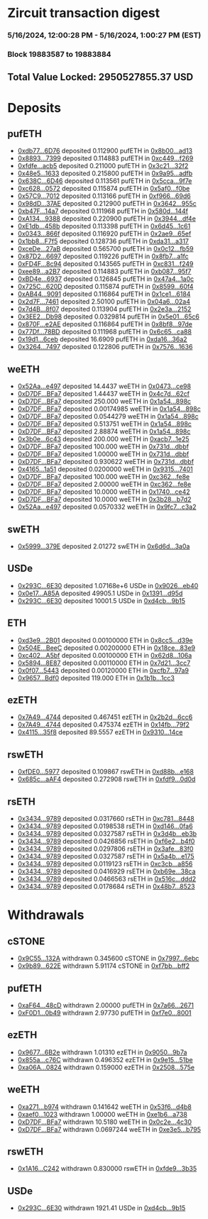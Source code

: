 # Zircuit transaction digest
### 5/16/2024, 12:00:28 PM - 5/16/2024, 1:00:27 PM (EST)
### Block 19883587 to 19883884

## Total Value Locked: 2950527855.37 USD

# Deposits
## pufETH
- [0xdb77...6D76](https://etherscan.io/address/0xdb77cCbC6f9bE6ad137F0e400ea669f661f26D76) deposited 0.112900 pufETH in [0x8b00...ad13](https://etherscan.io/tx/0xdb77cCbC6f9bE6ad137F0e400ea669f661f26D76)
- [0x8893...7399](https://etherscan.io/address/0x8893E00cb25553264a0092D266ba7c87f39C7399) deposited 0.114883 pufETH in [0xc449...f269](https://etherscan.io/tx/0x8893E00cb25553264a0092D266ba7c87f39C7399)
- [0xfdfe...acb5](https://etherscan.io/address/0xfdfeB62706772a9aE8256368b378920F1BE0acb5) deposited 0.211000 pufETH in [0x3c21...32f2](https://etherscan.io/tx/0xfdfeB62706772a9aE8256368b378920F1BE0acb5)
- [0x48e5...1633](https://etherscan.io/address/0x48e58183A50B5C4Ebe7364b13adC73cEabE11633) deposited 0.215800 pufETH in [0x9a95...adfb](https://etherscan.io/tx/0x48e58183A50B5C4Ebe7364b13adC73cEabE11633)
- [0x638C...6D46](https://etherscan.io/address/0x638C6e5749D1f20C18fb1458eb3D59a85Cd86D46) deposited 0.113561 pufETH in [0x5cca...9f7e](https://etherscan.io/tx/0x638C6e5749D1f20C18fb1458eb3D59a85Cd86D46)
- [0xc628...0572](https://etherscan.io/address/0xc62833b526511bAF79b98E52b14368FEDAeA0572) deposited 0.115874 pufETH in [0x5af0...f0be](https://etherscan.io/tx/0xc62833b526511bAF79b98E52b14368FEDAeA0572)
- [0x57C9...7012](https://etherscan.io/address/0x57C9eDcB61Dd9F7C020359C491d5e8571E187012) deposited 0.113166 pufETH in [0xf966...69d6](https://etherscan.io/tx/0x57C9eDcB61Dd9F7C020359C491d5e8571E187012)
- [0x98dD...37AE](https://etherscan.io/address/0x98dDAa80BE95936A9feeE9Ff3E3E28690Db437AE) deposited 0.212900 pufETH in [0x3642...955c](https://etherscan.io/tx/0x98dDAa80BE95936A9feeE9Ff3E3E28690Db437AE)
- [0xb47F...14a7](https://etherscan.io/address/0xb47F3C2c99749296Cdc5dC79E86d98c2B92014a7) deposited 0.111968 pufETH in [0x580d...144f](https://etherscan.io/tx/0xb47F3C2c99749296Cdc5dC79E86d98c2B92014a7)
- [0xA134...9388](https://etherscan.io/address/0xA134F4511f191B583e3C86C7a2003344Fc519388) deposited 0.220900 pufETH in [0x3944...df4e](https://etherscan.io/tx/0xA134F4511f191B583e3C86C7a2003344Fc519388)
- [0xE1db...458b](https://etherscan.io/address/0xE1dbDBaF1c7b3998D18FeCB25ab3587d8481458b) deposited 0.113398 pufETH in [0x6d45...1c61](https://etherscan.io/tx/0xE1dbDBaF1c7b3998D18FeCB25ab3587d8481458b)
- [0x0343...866f](https://etherscan.io/address/0x034316CFaaC87d66cC46eb247781a103F07F866f) deposited 0.116920 pufETH in [0x2ae9...65ef](https://etherscan.io/tx/0x034316CFaaC87d66cC46eb247781a103F07F866f)
- [0x1bb8...F7f5](https://etherscan.io/address/0x1bb8E0488c90bD5DaEe54907F8f0A8aA7200F7f5) deposited 0.128736 pufETH in [0xda31...a317](https://etherscan.io/tx/0x1bb8E0488c90bD5DaEe54907F8f0A8aA7200F7f5)
- [0xceDe...27aB](https://etherscan.io/address/0xceDe1B324AA74bb92E8aEb7882eDeD37047727aB) deposited 0.565700 pufETH in [0x0c12...fb59](https://etherscan.io/tx/0xceDe1B324AA74bb92E8aEb7882eDeD37047727aB)
- [0x87D2...6697](https://etherscan.io/address/0x87D2630aA25e0Bf15caB6A93DadF4A3D66A86697) deposited 0.119226 pufETH in [0x8fb7...a1fc](https://etherscan.io/tx/0x87D2630aA25e0Bf15caB6A93DadF4A3D66A86697)
- [0xFD4F...8c94](https://etherscan.io/address/0xFD4F5C969b6aa498b2536d164E26b4Bef2348c94) deposited 0.143565 pufETH in [0xc831...f249](https://etherscan.io/tx/0xFD4F5C969b6aa498b2536d164E26b4Bef2348c94)
- [0xee89...a2B7](https://etherscan.io/address/0xee89f91685899856ad1Caa04B6B04A32FE5Ba2B7) deposited 0.114883 pufETH in [0xb087...95f7](https://etherscan.io/tx/0xee89f91685899856ad1Caa04B6B04A32FE5Ba2B7)
- [0xBD4e...6937](https://etherscan.io/address/0xBD4eCe8bB58920D6425cF7D515E8eCa3eaA56937) deposited 0.126845 pufETH in [0x47a4...1a0c](https://etherscan.io/tx/0xBD4eCe8bB58920D6425cF7D515E8eCa3eaA56937)
- [0x725C...620D](https://etherscan.io/address/0x725C25fD338Cf442e7b2eB6810C6f6C3d379620D) deposited 0.115874 pufETH in [0x8599...60f4](https://etherscan.io/tx/0x725C25fD338Cf442e7b2eB6810C6f6C3d379620D)
- [0xAB44...9091](https://etherscan.io/address/0xAB44c3Cd4c02f0C5cFc69FB47D456097a5b59091) deposited 0.116864 pufETH in [0x1ce1...6184](https://etherscan.io/tx/0xAB44c3Cd4c02f0C5cFc69FB47D456097a5b59091)
- [0x2d7F...7461](https://etherscan.io/address/0x2d7F3ECedBC44d0B55aFE5A5e5BDc16ee7f37461) deposited 2.50100 pufETH in [0x04a6...02a4](https://etherscan.io/tx/0x2d7F3ECedBC44d0B55aFE5A5e5BDc16ee7f37461)
- [0x7d4B...8f07](https://etherscan.io/address/0x7d4B4bcdC5701B2C666d887cADab11D122488f07) deposited 0.113904 pufETH in [0x2e3a...2152](https://etherscan.io/tx/0x7d4B4bcdC5701B2C666d887cADab11D122488f07)
- [0x3EE2...Db98](https://etherscan.io/address/0x3EE2e61Cadfc5a29929040B965961A4661C4Db98) deposited 0.0329814 pufETH in [0x5e01...65c6](https://etherscan.io/tx/0x3EE2e61Cadfc5a29929040B965961A4661C4Db98)
- [0x870F...e2AE](https://etherscan.io/address/0x870F422cbB3c15cF57a230BF19aAB03F1e2ce2AE) deposited 0.116864 pufETH in [0x8bf8...97de](https://etherscan.io/tx/0x870F422cbB3c15cF57a230BF19aAB03F1e2ce2AE)
- [0x77Df...78BD](https://etherscan.io/address/0x77Df4759fB6AD6aF7759fc54fd4Cf4F6383B78BD) deposited 0.111968 pufETH in [0x6c65...ca88](https://etherscan.io/tx/0x77Df4759fB6AD6aF7759fc54fd4Cf4F6383B78BD)
- [0x19d1...6ceb](https://etherscan.io/address/0x19d1Ee1443145485829E6B03E052509A0Ee96ceb) deposited 16.6909 pufETH in [0xda16...36a2](https://etherscan.io/tx/0x19d1Ee1443145485829E6B03E052509A0Ee96ceb)
- [0x3264...7497](https://etherscan.io/address/0x32648764554AB24A2bF34C2EB5D76406f9757497) deposited 0.122806 pufETH in [0x7576...1636](https://etherscan.io/tx/0x32648764554AB24A2bF34C2EB5D76406f9757497)
## weETH
- [0x52Aa...e497](https://etherscan.io/address/0x52Aa899454998Be5b000Ad077a46Bbe360F4e497) deposited 14.4437 weETH in [0x0473...ce98](https://etherscan.io/tx/0x52Aa899454998Be5b000Ad077a46Bbe360F4e497)
- [0xD7DF...BFa7](https://etherscan.io/address/0xD7DF7E085214743530afF339aFC420c7c720BFa7) deposited 1.44437 weETH in [0x4c7d...62cf](https://etherscan.io/tx/0xD7DF7E085214743530afF339aFC420c7c720BFa7)
- [0xD7DF...BFa7](https://etherscan.io/address/0xD7DF7E085214743530afF339aFC420c7c720BFa7) deposited 250.000 weETH in [0x1a54...898c](https://etherscan.io/tx/0xD7DF7E085214743530afF339aFC420c7c720BFa7)
- [0xD7DF...BFa7](https://etherscan.io/address/0xD7DF7E085214743530afF339aFC420c7c720BFa7) deposited 0.00174985 weETH in [0x1a54...898c](https://etherscan.io/tx/0xD7DF7E085214743530afF339aFC420c7c720BFa7)
- [0xD7DF...BFa7](https://etherscan.io/address/0xD7DF7E085214743530afF339aFC420c7c720BFa7) deposited 0.0544279 weETH in [0x1a54...898c](https://etherscan.io/tx/0xD7DF7E085214743530afF339aFC420c7c720BFa7)
- [0xD7DF...BFa7](https://etherscan.io/address/0xD7DF7E085214743530afF339aFC420c7c720BFa7) deposited 0.513751 weETH in [0x1a54...898c](https://etherscan.io/tx/0xD7DF7E085214743530afF339aFC420c7c720BFa7)
- [0xD7DF...BFa7](https://etherscan.io/address/0xD7DF7E085214743530afF339aFC420c7c720BFa7) deposited 2.88874 weETH in [0x1a54...898c](https://etherscan.io/tx/0xD7DF7E085214743530afF339aFC420c7c720BFa7)
- [0x3b0e...6c43](https://etherscan.io/address/0x3b0ee4f0650B70A7C132d9036E2f01Ed869b6c43) deposited 200.000 weETH in [0xacb7...1e25](https://etherscan.io/tx/0x3b0ee4f0650B70A7C132d9036E2f01Ed869b6c43)
- [0xD7DF...BFa7](https://etherscan.io/address/0xD7DF7E085214743530afF339aFC420c7c720BFa7) deposited 100.000 weETH in [0x731d...dbbf](https://etherscan.io/tx/0xD7DF7E085214743530afF339aFC420c7c720BFa7)
- [0xD7DF...BFa7](https://etherscan.io/address/0xD7DF7E085214743530afF339aFC420c7c720BFa7) deposited 1.00000 weETH in [0x731d...dbbf](https://etherscan.io/tx/0xD7DF7E085214743530afF339aFC420c7c720BFa7)
- [0xD7DF...BFa7](https://etherscan.io/address/0xD7DF7E085214743530afF339aFC420c7c720BFa7) deposited 0.930622 weETH in [0x731d...dbbf](https://etherscan.io/tx/0xD7DF7E085214743530afF339aFC420c7c720BFa7)
- [0x4165...1a51](https://etherscan.io/address/0x4165cF07CFe4BE31FB6A485c366401a1Cf511a51) deposited 0.0200000 weETH in [0x9315...7401](https://etherscan.io/tx/0x4165cF07CFe4BE31FB6A485c366401a1Cf511a51)
- [0xD7DF...BFa7](https://etherscan.io/address/0xD7DF7E085214743530afF339aFC420c7c720BFa7) deposited 100.000 weETH in [0xc362...fe8e](https://etherscan.io/tx/0xD7DF7E085214743530afF339aFC420c7c720BFa7)
- [0xD7DF...BFa7](https://etherscan.io/address/0xD7DF7E085214743530afF339aFC420c7c720BFa7) deposited 2.00000 weETH in [0xc362...fe8e](https://etherscan.io/tx/0xD7DF7E085214743530afF339aFC420c7c720BFa7)
- [0xD7DF...BFa7](https://etherscan.io/address/0xD7DF7E085214743530afF339aFC420c7c720BFa7) deposited 10.0000 weETH in [0x1740...ce42](https://etherscan.io/tx/0xD7DF7E085214743530afF339aFC420c7c720BFa7)
- [0xD7DF...BFa7](https://etherscan.io/address/0xD7DF7E085214743530afF339aFC420c7c720BFa7) deposited 10.0000 weETH in [0x3b28...b7d2](https://etherscan.io/tx/0xD7DF7E085214743530afF339aFC420c7c720BFa7)
- [0x52Aa...e497](https://etherscan.io/address/0x52Aa899454998Be5b000Ad077a46Bbe360F4e497) deposited 0.0570332 weETH in [0x9fc7...c3a2](https://etherscan.io/tx/0x52Aa899454998Be5b000Ad077a46Bbe360F4e497)
## swETH
- [0x5999...379E](https://etherscan.io/address/0x59994B0E258b7F2971310503E0fDd6E489b2379E) deposited 2.01272 swETH in [0x6d6d...3a0a](https://etherscan.io/tx/0x59994B0E258b7F2971310503E0fDd6E489b2379E)
## USDe
- [0x293C...6E30](https://etherscan.io/address/0x293C6937D8D82e05B01335F7B33FBA0c8e256E30) deposited 1.07168e+6 USDe in [0x9026...eb40](https://etherscan.io/tx/0x293C6937D8D82e05B01335F7B33FBA0c8e256E30)
- [0x0e17...A85A](https://etherscan.io/address/0x0e17D43B80EB87a5EDaaC7fc4c672FeCa2bBA85A) deposited 49905.1 USDe in [0x1391...d95d](https://etherscan.io/tx/0x0e17D43B80EB87a5EDaaC7fc4c672FeCa2bBA85A)
- [0x293C...6E30](https://etherscan.io/address/0x293C6937D8D82e05B01335F7B33FBA0c8e256E30) deposited 10001.5 USDe in [0xd4cb...9b15](https://etherscan.io/tx/0x293C6937D8D82e05B01335F7B33FBA0c8e256E30)
## ETH
- [0xd3e9...2B01](https://etherscan.io/address/0xd3e9632a94B9a0d36b28d1B2A05cDbbBC5482B01) deposited 0.00100000 ETH in [0x8cc5...d39e](https://etherscan.io/tx/0xd3e9632a94B9a0d36b28d1B2A05cDbbBC5482B01)
- [0x504E...BeeC](https://etherscan.io/address/0x504E563A7340AA9D6d5A27007A244CB1Ae6CBeeC) deposited 0.00200000 ETH in [0x18ce...83e9](https://etherscan.io/tx/0x504E563A7340AA9D6d5A27007A244CB1Ae6CBeeC)
- [0xc402...A5bf](https://etherscan.io/address/0xc4021604D4d98001e7ce4De0e79f27d7E9A8A5bf) deposited 0.00100000 ETH in [0x62d8...106a](https://etherscan.io/tx/0xc4021604D4d98001e7ce4De0e79f27d7E9A8A5bf)
- [0x5894...8E87](https://etherscan.io/address/0x5894033e87327937480C23983da086E4a8968E87) deposited 0.00110000 ETH in [0x7d21...3cc7](https://etherscan.io/tx/0x5894033e87327937480C23983da086E4a8968E87)
- [0x0f07...5443](https://etherscan.io/address/0x0f07c48fD18b0ba6036aCFFd3f7dFabB5Ed55443) deposited 0.00120000 ETH in [0xcfb7...97a9](https://etherscan.io/tx/0x0f07c48fD18b0ba6036aCFFd3f7dFabB5Ed55443)
- [0x9657...Bdf0](https://etherscan.io/address/0x9657B21b4Ed0883fef1E9725Db8F9c43aD43Bdf0) deposited 119.000 ETH in [0x1b1b...1cc3](https://etherscan.io/tx/0x9657B21b4Ed0883fef1E9725Db8F9c43aD43Bdf0)
## ezETH
- [0x7A49...4744](https://etherscan.io/address/0x7A493Be5c2ce014cD049Bf178a1ac0Db1B434744) deposited 0.467451 ezETH in [0x2b2d...6cc6](https://etherscan.io/tx/0x7A493Be5c2ce014cD049Bf178a1ac0Db1B434744)
- [0x7A49...4744](https://etherscan.io/address/0x7A493Be5c2ce014cD049Bf178a1ac0Db1B434744) deposited 0.475374 ezETH in [0x14fb...79f2](https://etherscan.io/tx/0x7A493Be5c2ce014cD049Bf178a1ac0Db1B434744)
- [0x4115...35f8](https://etherscan.io/address/0x41150A95a5e92c9FDe2C645441e8ef761F6b35f8) deposited 89.5557 ezETH in [0x9310...14ce](https://etherscan.io/tx/0x41150A95a5e92c9FDe2C645441e8ef761F6b35f8)
## rswETH
- [0xfDE0...5977](https://etherscan.io/address/0xfDE083e18386D9A1aff8b560959416e7880D5977) deposited 0.109867 rswETH in [0xd88b...e168](https://etherscan.io/tx/0xfDE083e18386D9A1aff8b560959416e7880D5977)
- [0x685c...aAF4](https://etherscan.io/address/0x685c95174c6DB1B85922a6d71f3eBE6D7F60aAF4) deposited 0.272908 rswETH in [0xfdf9...0d0d](https://etherscan.io/tx/0x685c95174c6DB1B85922a6d71f3eBE6D7F60aAF4)
## rsETH
- [0x3434...9789](https://etherscan.io/address/0x34349c5569e7B846c3558961552D2202760A9789) deposited 0.0317660 rsETH in [0xc781...8448](https://etherscan.io/tx/0x34349c5569e7B846c3558961552D2202760A9789)
- [0x3434...9789](https://etherscan.io/address/0x34349c5569e7B846c3558961552D2202760A9789) deposited 0.0198538 rsETH in [0xd146...0fa6](https://etherscan.io/tx/0x34349c5569e7B846c3558961552D2202760A9789)
- [0x3434...9789](https://etherscan.io/address/0x34349c5569e7B846c3558961552D2202760A9789) deposited 0.0327587 rsETH in [0x3d4b...eb3b](https://etherscan.io/tx/0x34349c5569e7B846c3558961552D2202760A9789)
- [0x3434...9789](https://etherscan.io/address/0x34349c5569e7B846c3558961552D2202760A9789) deposited 0.0426856 rsETH in [0xf6e2...b4f0](https://etherscan.io/tx/0x34349c5569e7B846c3558961552D2202760A9789)
- [0x3434...9789](https://etherscan.io/address/0x34349c5569e7B846c3558961552D2202760A9789) deposited 0.0297806 rsETH in [0x3afe...83f0](https://etherscan.io/tx/0x34349c5569e7B846c3558961552D2202760A9789)
- [0x3434...9789](https://etherscan.io/address/0x34349c5569e7B846c3558961552D2202760A9789) deposited 0.0327587 rsETH in [0x5a4b...e175](https://etherscan.io/tx/0x34349c5569e7B846c3558961552D2202760A9789)
- [0x3434...9789](https://etherscan.io/address/0x34349c5569e7B846c3558961552D2202760A9789) deposited 0.0119123 rsETH in [0xc3cb...a856](https://etherscan.io/tx/0x34349c5569e7B846c3558961552D2202760A9789)
- [0x3434...9789](https://etherscan.io/address/0x34349c5569e7B846c3558961552D2202760A9789) deposited 0.0416929 rsETH in [0xb69e...38ca](https://etherscan.io/tx/0x34349c5569e7B846c3558961552D2202760A9789)
- [0x3434...9789](https://etherscan.io/address/0x34349c5569e7B846c3558961552D2202760A9789) deposited 0.0466563 rsETH in [0x516c...ddd2](https://etherscan.io/tx/0x34349c5569e7B846c3558961552D2202760A9789)
- [0x3434...9789](https://etherscan.io/address/0x34349c5569e7B846c3558961552D2202760A9789) deposited 0.0178684 rsETH in [0x48b7...8523](https://etherscan.io/tx/0x34349c5569e7B846c3558961552D2202760A9789)
# Withdrawals
## cSTONE
- [0x9C55...132A](https://etherscan.io/address/0x9C55534521AdA58632f7E9bE55fE877683e7132A) withdrawn 0.345600 cSTONE in [0x7997...6ebc](https://etherscan.io/tx/0x9C55534521AdA58632f7E9bE55fE877683e7132A)
- [0x9b89...622E](https://etherscan.io/address/0x9b896D2D6922c9c2a95eA09D1e465928D399622E) withdrawn 5.91174 cSTONE in [0xf7bb...bff2](https://etherscan.io/tx/0x9b896D2D6922c9c2a95eA09D1e465928D399622E)
## pufETH
- [0xaF64...48cD](https://etherscan.io/address/0xaF641dCAa4A80c4a13c6456d2f30F216667748cD) withdrawn 2.00000 pufETH in [0x7a66...2671](https://etherscan.io/tx/0xaF641dCAa4A80c4a13c6456d2f30F216667748cD)
- [0xF0D1...0b49](https://etherscan.io/address/0xF0D1C73858Df349B38A795fD556dF337254F0b49) withdrawn 2.97730 pufETH in [0xf7e0...8001](https://etherscan.io/tx/0xF0D1C73858Df349B38A795fD556dF337254F0b49)
## ezETH
- [0x9677...6B2e](https://etherscan.io/address/0x9677E256755e1718e7e455B3BF9bce84C6db6B2e) withdrawn 1.01310 ezETH in [0x9050...9b7a](https://etherscan.io/tx/0x9677E256755e1718e7e455B3BF9bce84C6db6B2e)
- [0x855a...c76C](https://etherscan.io/address/0x855a9E8E6cfC4056e6AB1C01A2dc661763bfc76C) withdrawn 0.496352 ezETH in [0x9e15...51be](https://etherscan.io/tx/0x855a9E8E6cfC4056e6AB1C01A2dc661763bfc76C)
- [0xa06A...0824](https://etherscan.io/address/0xa06AE89f2e1146524A26BF00656E212d9C330824) withdrawn 0.159000 ezETH in [0x2508...575e](https://etherscan.io/tx/0xa06AE89f2e1146524A26BF00656E212d9C330824)
## weETH
- [0xa271...b974](https://etherscan.io/address/0xa271369dC0575b2a1fD2D5882240A263EC3fb974) withdrawn 0.141642 weETH in [0x53f6...d4b8](https://etherscan.io/tx/0xa271369dC0575b2a1fD2D5882240A263EC3fb974)
- [0xaef0...1023](https://etherscan.io/address/0xaef0988814E9B3fCF3Dc6AE52E17dbfE40aA1023) withdrawn 1.00000 weETH in [0xe1b6...a738](https://etherscan.io/tx/0xaef0988814E9B3fCF3Dc6AE52E17dbfE40aA1023)
- [0xD7DF...BFa7](https://etherscan.io/address/0xD7DF7E085214743530afF339aFC420c7c720BFa7) withdrawn 10.5180 weETH in [0x0c2e...4c30](https://etherscan.io/tx/0xD7DF7E085214743530afF339aFC420c7c720BFa7)
- [0xD7DF...BFa7](https://etherscan.io/address/0xD7DF7E085214743530afF339aFC420c7c720BFa7) withdrawn 0.0697244 weETH in [0xe3e5...b795](https://etherscan.io/tx/0xD7DF7E085214743530afF339aFC420c7c720BFa7)
## rswETH
- [0x1A16...C242](https://etherscan.io/address/0x1A16A20038ba278Dbb60E2A5E8f55906B4C9C242) withdrawn 0.830000 rswETH in [0xfde9...3b35](https://etherscan.io/tx/0x1A16A20038ba278Dbb60E2A5E8f55906B4C9C242)
## USDe
- [0x293C...6E30](https://etherscan.io/address/0x293C6937D8D82e05B01335F7B33FBA0c8e256E30) withdrawn 1921.41 USDe in [0xd4cb...9b15](https://etherscan.io/tx/0x293C6937D8D82e05B01335F7B33FBA0c8e256E30)
